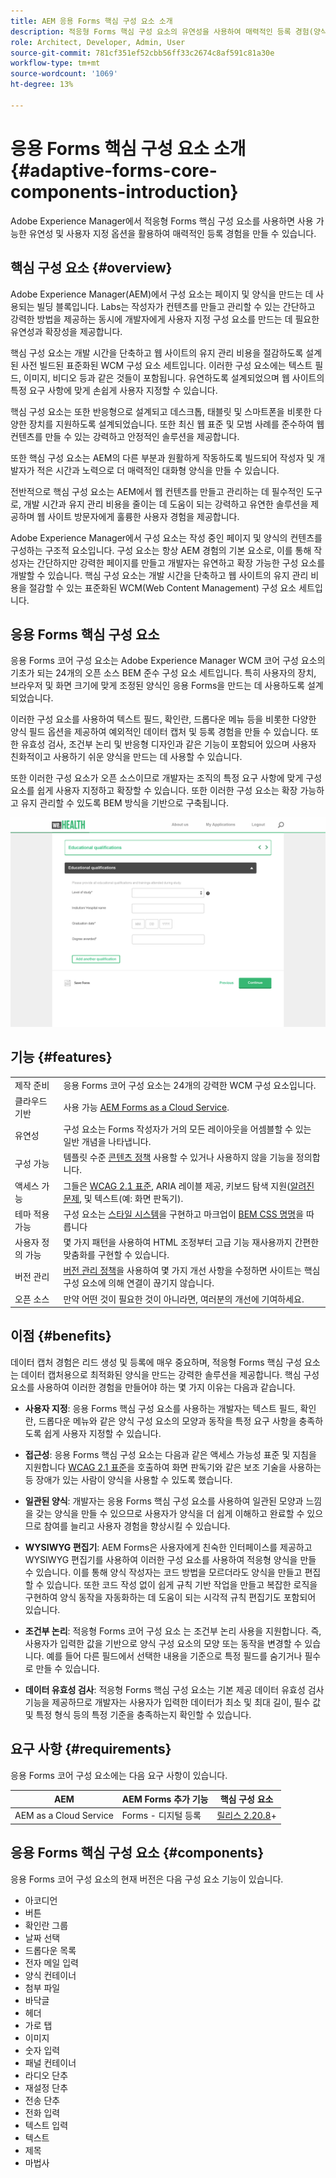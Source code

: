 ```yaml
---
title: AEM 응용 Forms 핵심 구성 요소 소개
description: 적응형 Forms 핵심 구성 요소의 유연성을 사용하여 매력적인 등록 경험(양식)을 만들고 Adobe Experience Manager의 강력한 기능을 사용하여 전달할 수 있습니다.
role: Architect, Developer, Admin, User
source-git-commit: 781cf351ef52cbb56ff33c2674c8af591c81a30e
workflow-type: tm+mt
source-wordcount: '1069'
ht-degree: 13%

---
```



# 응용 Forms 핵심 구성 요소 소개 {#adaptive-forms-core-components-introduction}

Adobe Experience Manager에서 적응형 Forms 핵심 구성 요소를 사용하면 사용 가능한 유연성 및 사용자 지정 옵션을 활용하여 매력적인 등록 경험을 만들 수 있습니다.

## 핵심 구성 요소  {#overview}

Adobe Experience Manager(AEM)에서 구성 요소는 페이지 및 양식을 만드는 데 사용되는 빌딩 블록입니다. Labs는 작성자가 컨텐츠를 만들고 관리할 수 있는 간단하고 강력한 방법을 제공하는 동시에 개발자에게 사용자 지정 구성 요소를 만드는 데 필요한 유연성과 확장성을 제공합니다.

핵심 구성 요소는 개발 시간을 단축하고 웹 사이트의 유지 관리 비용을 절감하도록 설계된 사전 빌드된 표준화된 WCM 구성 요소 세트입니다. 이러한 구성 요소에는 텍스트 필드, 이미지, 비디오 등과 같은 것들이 포함됩니다. 유연하도록 설계되었으며 웹 사이트의 특정 요구 사항에 맞게 손쉽게 사용자 지정할 수 있습니다.

핵심 구성 요소는 또한 반응형으로 설계되고 데스크톱, 태블릿 및 스마트폰을 비롯한 다양한 장치를 지원하도록 설계되었습니다. 또한 최신 웹 표준 및 모범 사례를 준수하여 웹 컨텐츠를 만들 수 있는 강력하고 안정적인 솔루션을 제공합니다.

또한 핵심 구성 요소는 AEM의 다른 부분과 원활하게 작동하도록 빌드되어 작성자 및 개발자가 적은 시간과 노력으로 더 매력적인 대화형 양식을 만들 수 있습니다.

전반적으로 핵심 구성 요소는 AEM에서 웹 컨텐츠를 만들고 관리하는 데 필수적인 도구로, 개발 시간과 유지 관리 비용을 줄이는 데 도움이 되는 강력하고 유연한 솔루션을 제공하며 웹 사이트 방문자에게 훌륭한 사용자 경험을 제공합니다.

Adobe Experience Manager에서 구성 요소는 작성 중인 페이지 및 양식의 컨텐츠를 구성하는 구조적 요소입니다. 구성 요소는 항상 AEM 경험의 기본 요소로, 이를 통해 작성자는 간단하지만 강력한 페이지를 만들고 개발자는 유연하고 확장 가능한 구성 요소를 개발할 수 있습니다. 핵심 구성 요소는 개발 시간을 단축하고 웹 사이트의 유지 관리 비용을 절감할 수 있는 표준화된 WCM(Web Content Management) 구성 요소 세트입니다.

## 응용 Forms 핵심 구성 요소

응용 Forms 코어 구성 요소는 Adobe Experience Manager WCM 코어 구성 요소의 기초가 되는 24개의 오픈 소스 BEM 준수 구성 요소 세트입니다. 특히 사용자의 장치, 브라우저 및 화면 크기에 맞게 조정된 양식인 응용 Forms을 만드는 데 사용하도록 설계되었습니다.

이러한 구성 요소를 사용하여 텍스트 필드, 확인란, 드롭다운 메뉴 등을 비롯한 다양한 양식 필드 옵션을 제공하여 예외적인 데이터 캡처 및 등록 경험을 만들 수 있습니다. 또한 유효성 검사, 조건부 논리 및 반응형 디자인과 같은 기능이 포함되어 있으며 사용자 친화적이고 사용하기 쉬운 양식을 만드는 데 사용할 수 있습니다.

또한 이러한 구성 요소가 오픈 소스이므로 개발자는 조직의 특정 요구 사항에 맞게 구성 요소를 쉽게 사용자 지정하고 확장할 수 있습니다. 또한 이러한 구성 요소는 확장 가능하고 유지 관리할 수 있도록 BEM 방식을 기반으로 구축됩니다.

![](assets/sample-adaptive-form.png)

## 기능 {#features}

|  |  |
|---|---|
| 제작 준비 | 응용 Forms 코어 구성 요소는 24개의 강력한 WCM 구성 요소입니다. |
| 클라우드 기반 | 사용 가능  [AEM Forms as a Cloud Service](https://experienceleague.adobe.com/docs/experience-manager-cloud-service/content/forms/home.html). |
| 유연성 | 구성 요소는 Forms 작성자가 거의 모든 레이아웃을 어셈블할 수 있는 일반 개념을 나타냅니다. |
| 구성 가능 | 템플릿 수준 [콘텐츠 정책](https://experienceleague.adobe.com/docs/experience-manager-cloud-service/content/implementing/developing/full-stack/components-templates/templates.html?lang=ko-KR#content-policies) 사용할 수 있거나 사용하지 않을 기능을 정의합니다. |
| 액세스 가능 | 그들은 [WCAG 2.1 표준](https://www.w3.org/TR/WCAG21/), ARIA 레이블 제공, 키보드 탐색 지원([알려진 문제](https://github.com/adobe/aem-core-wcm-components/issues?utf8=✓&amp;q=is%3Aissue+is%3Aopen+accessibility+in%3Atitle), 및 텍스트(예: 화면 판독기). |
| 테마 적용 가능 | 구성 요소는 [스타일 시스템](https://experienceleague.adobe.com/docs/experience-manager-cloud-service/content/sites/authoring/features/style-system.html?lang=ko-KR)을 구현하고 마크업이 [BEM CSS 명명](http://getbem.com/)을 따릅니다 |
| 사용자 정의 가능 | 몇 가지 패턴을 사용하여 HTML 조정부터 고급 기능 재사용까지 간편한 맞춤화를 구현할 수 있습니다. |
| 버전 관리 | [버전 관리 정책](https://github.com/adobe/aem-core-wcm-components/wiki/Versioning-policies)을 사용하여 몇 가지 개선 사항을 수정하면 사이트는 핵심 구성 요소에 의해 연결이 끊기지 않습니다. |
| 오픈 소스 | 만약 어떤 것이 필요한 것이 아니라면, 여러분의 개선에 기여하세요. |

## 이점 {#benefits}

데이터 캡처 경험은 리드 생성 및 등록에 매우 중요하며, 적응형 Forms 핵심 구성 요소는 데이터 캡처용으로 최적화된 양식을 만드는 강력한 솔루션을 제공합니다. 핵심 구성 요소를 사용하여 이러한 경험을 만들어야 하는 몇 가지 이유는 다음과 같습니다.

* **사용자 지정**: 응용 Forms 핵심 구성 요소를 사용하는 개발자는 텍스트 필드, 확인란, 드롭다운 메뉴와 같은 양식 구성 요소의 모양과 동작을 특정 요구 사항을 충족하도록 쉽게 사용자 지정할 수 있습니다.

* **접근성**: 응용 Forms 핵심 구성 요소는 다음과 같은 액세스 가능성 표준 및 지침을 지원합니다  [WCAG 2.1 표준](https://www.w3.org/TR/WCAG21/)을 호출하여 화면 판독기와 같은 보조 기술을 사용하는 등 장애가 있는 사람이 양식을 사용할 수 있도록 했습니다.

* **일관된 양식**: 개발자는 응용 Forms 핵심 구성 요소를 사용하여 일관된 모양과 느낌을 갖는 양식을 만들 수 있으므로 사용자가 양식을 더 쉽게 이해하고 완료할 수 있으므로 참여를 늘리고 사용자 경험을 향상시킬 수 있습니다.

* **WYSIWYG 편집기**: AEM Forms은 사용자에게 친숙한 인터페이스를 제공하고 WYSIWYG 편집기를 사용하여 이러한 구성 요소를 사용하여 적응형 양식을 만들 수 있습니다. 이를 통해 양식 작성자는 코드 방법을 모르더라도 양식을 만들고 편집할 수 있습니다. 또한 코드 작성 없이 쉽게 규칙 기반 작업을 만들고 복잡한 로직을 구현하여 양식 동작을 자동화하는 데 도움이 되는 시각적 규칙 편집기도 포함되어 있습니다.

* **조건부 논리**: 적응형 Forms 코어 구성 요소 는 조건부 논리 사용을 지원합니다. 즉, 사용자가 입력한 값을 기반으로 양식 구성 요소의 모양 또는 동작을 변경할 수 있습니다. 예를 들어 다른 필드에서 선택한 내용을 기준으로 특정 필드를 숨기거나 필수로 만들 수 있습니다.

* **데이터 유효성 검사**: 적응형 Forms 핵심 구성 요소는 기본 제공 데이터 유효성 검사 기능을 제공하므로 개발자는 사용자가 입력한 데이터가 최소 및 최대 길이, 필수 값 및 특정 형식 등의 특정 기준을 충족하는지 확인할 수 있습니다.

## 요구 사항 {#requirements}

응용 Forms 코어 구성 요소에는 다음 요구 사항이 있습니다.

| AEM | AEM Forms 추가 기능 | 핵심 구성 요소 |
|---|---|---|
| AEM as a Cloud Service | Forms - 디지털 등록 | [릴리스 2.20.8](/help/versions.md)+ |


## 응용 Forms 핵심 구성 요소 {#components}

응용 Forms 코어 구성 요소의 현재 버전은 다음 구성 요소 기능이 있습니다.

* 아코디언
* 버튼
* 확인란 그룹
* 날짜 선택
* 드롭다운 목록
* 전자 메일 입력
* 양식 컨테이너
* 첨부 파일
* 바닥글
* 헤더
* 가로 탭
* 이미지
* 숫자 입력
* 패널 컨테이너
* 라디오 단추
* 재설정 단추
* 전송 단추
* 전화 입력
* 텍스트 입력
* 텍스트
* 제목
* 마법사

